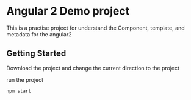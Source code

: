 # Angular 2 Demo project

This is a practise project for understand the Component, template, and metadata for the angular2

## Getting Started

Download the project and change the current direction to the project

run the project 
```
npm start